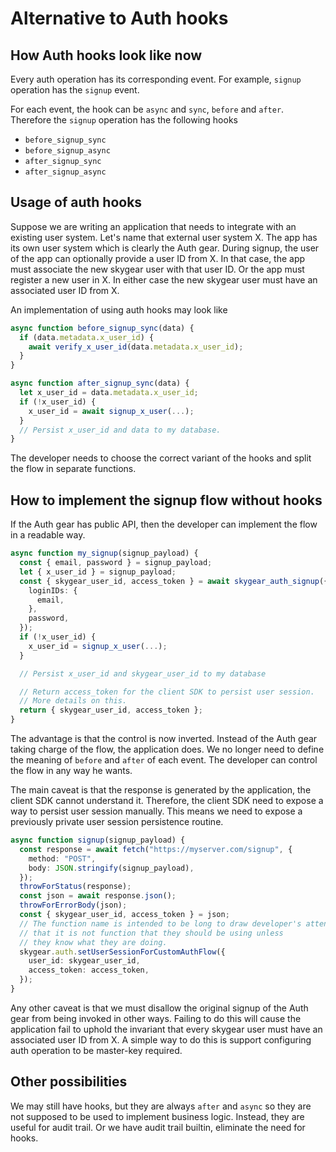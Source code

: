 # Alternative to Auth hooks

## How Auth hooks look like now

Every auth operation has its corresponding event. For example, `signup` operation has the `signup` event.

For each event, the hook can be `async` and `sync`, `before` and `after`. Therefore the `signup` operation
has the following hooks

- `before_signup_sync`
- `before_signup_async`
- `after_signup_sync`
- `after_signup_async`

## Usage of auth hooks

Suppose we are writing an application that needs to integrate with an existing user system.
Let's name that external user system X.
The app has its own user system which is clearly the Auth gear. During signup, the user of
the app can optionally provide a user ID from X. In that case, the app must associate
the new skygear user with that user ID. Or the app must register a new user in X. In either
case the new skygear user must have an associated user ID from X.

An implementation of using auth hooks may look like

```typescript
async function before_signup_sync(data) {
  if (data.metadata.x_user_id) {
    await verify_x_user_id(data.metadata.x_user_id);
  }
}

async function after_signup_sync(data) {
  let x_user_id = data.metadata.x_user_id;
  if (!x_user_id) {
    x_user_id = await signup_x_user(...);
  }
  // Persist x_user_id and data to my database.
}
```

The developer needs to choose the correct variant of the hooks and split the flow in separate
functions.

## How to implement the signup flow without hooks

If the Auth gear has public API, then the developer can implement the flow in a readable way.

```typescript
async function my_signup(signup_payload) {
  const { email, password } = signup_payload;
  let { x_user_id } = signup_payload;
  const { skygear_user_id, access_token } = await skygear_auth_signup({
    loginIDs: {
      email,
    },
    password,
  });
  if (!x_user_id) {
    x_user_id = signup_x_user(...);
  }

  // Persist x_user_id and skygear_user_id to my database

  // Return access_token for the client SDK to persist user session.
  // More details on this.
  return { skygear_user_id, access_token };
}
```

The advantage is that the control is now inverted. Instead of the Auth gear taking charge of the flow,
the application does. We no longer need to define the meaning of `before` and `after` of each event.
The developer can control the flow in any way he wants.

The main caveat is that the response is generated by the application, the client SDK cannot understand it.
Therefore, the client SDK need to expose a way to persist user session manually. This means we need to
expose a previously private user session persistence routine.

```typescript
async function signup(signup_payload) {
  const response = await fetch("https://myserver.com/signup", {
    method: "POST",
    body: JSON.stringify(signup_payload),
  });
  throwForStatus(response);
  const json = await response.json();
  throwForErrorBody(json);
  const { skygear_user_id, access_token } = json;
  // The function name is intended to be long to draw developer's attention
  // that it is not function that they should be using unless
  // they know what they are doing.
  skygear.auth.setUserSessionForCustomAuthFlow({
    user_id: skygear_user_id,
    access_token: access_token,
  });
}
```

Any other caveat is that we must disallow the original signup of the Auth gear from being invoked
in other ways. Failing to do this will cause the application fail to uphold the invariant that
every skygear user must have an associated user ID from X. A simple way to do this is support
configuring auth operation to be master-key required.

## Other possibilities

We may still have hooks, but they are always `after` and `async` so they are not supposed to be
used to implement business logic. Instead, they are useful for audit trail. Or we have audit trail builtin,
eliminate the need for hooks.
